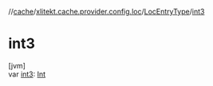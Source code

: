 //[cache](../../../index.md)/[xlitekt.cache.provider.config.loc](../index.md)/[LocEntryType](index.md)/[int3](int3.md)

# int3

[jvm]\
var [int3](int3.md): [Int](https://kotlinlang.org/api/latest/jvm/stdlib/kotlin/-int/index.html)
